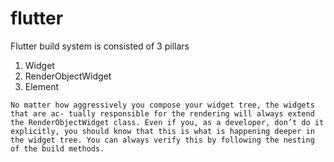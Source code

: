 # flutter

Flutter build system is consisted of 3 pillars
1. Widget
2. RenderObjectWidget
3. Element

`No matter how aggressively you compose your widget tree, the widgets that are ac‐
tually responsible for the rendering will always extend the RenderObjectWidget
class. Even if you, as a developer, don’t do it explicitly, you should know that this is
what is happening deeper in the widget tree. You can always verify this by following
the nesting of the build methods.
`

